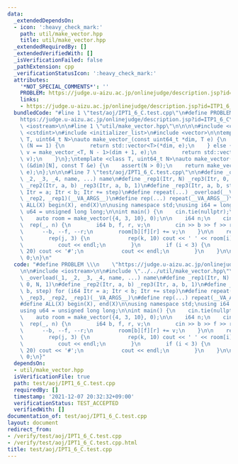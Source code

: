 ```yaml
---
data:
  _extendedDependsOn:
  - icon: ':heavy_check_mark:'
    path: util/make_vector.hpp
    title: util/make_vector.hpp
  _extendedRequiredBy: []
  _extendedVerifiedWith: []
  _isVerificationFailed: false
  _pathExtension: cpp
  _verificationStatusIcon: ':heavy_check_mark:'
  attributes:
    '*NOT_SPECIAL_COMMENTS*': ''
    PROBLEM: https://judge.u-aizu.ac.jp/onlinejudge/description.jsp?id=ITP1_6_C
    links:
    - https://judge.u-aizu.ac.jp/onlinejudge/description.jsp?id=ITP1_6_C
  bundledCode: "#line 1 \"test/aoj/IPT1_6_C.test.cpp\"\n#define PROBLEM \\\n    \"\
    https://judge.u-aizu.ac.jp/onlinejudge/description.jsp?id=ITP1_6_C\"\n\n#include\
    \ <iostream>\n\n#line 1 \"util/make_vector.hpp\"\n\n\n\n#include <cassert>\n#include\
    \ <cstdint>\n#include <initializer_list>\n#include <vector>\n\ntemplate <class\
    \ T, uint64_t N>\nauto make_vector_(const uint64_t *dim, T e) {\n    if constexpr\
    \ (N == 1) {\n        return std::vector<T>(*dim, e);\n    } else {\n        auto\
    \ v = make_vector_<T, N - 1>(dim + 1, e);\n        return std::vector<decltype(v)>(*dim,\
    \ v);\n    }\n};\ntemplate <class T, uint64_t N>\nauto make_vector(const uint64_t\
    \ (&dim)[N], const T &e) {\n    assert(N > 0);\n    return make_vector_<T, N>(dim,\
    \ e);\n};\n\n\n#line 7 \"test/aoj/IPT1_6_C.test.cpp\"\n\n#define _overload(_1,\
    \ _2, _3, _4, name, ...) name\n#define _rep1(Itr, N) _rep3(Itr, 0, N, 1)\n#define\
    \ _rep2(Itr, a, b) _rep3(Itr, a, b, 1)\n#define _rep3(Itr, a, b, step) for (i64\
    \ Itr = a; Itr < b; Itr += step)\n#define repeat(...) _overload(__VA_ARGS__, _rep3,\
    \ _rep2, _rep1)(__VA_ARGS__)\n#define rep(...) repeat(__VA_ARGS__)\n\n#define\
    \ ALL(X) begin(X), end(X)\n\nusing namespace std;\nusing i64 = long long;\nusing\
    \ u64 = unsigned long long;\n\nint main() {\n    cin.tie(nullptr);\n    ios::sync_with_stdio(false);\n\
    \    auto room = make_vector({4, 3, 10}, 0);\n\n    i64 n;\n    cin >> n;\n  \
    \  rep(_, n) {\n        i64 b, f, r, v;\n        cin >> b >> f >> r >> v;\n  \
    \      --b, --f, --r;\n        room[b][f][r] += v;\n    }\n\n    rep(i, 4) {\n\
    \        rep(j, 3) {\n            rep(k, 10) cout << ' ' << room[i][j][k];\n \
    \           cout << endl;\n        }\n        if (i < 3) {\n            rep(i,\
    \ 20) cout << '#';\n            cout << endl;\n        }\n    }\n\n    return\
    \ 0;\n}\n"
  code: "#define PROBLEM \\\n    \"https://judge.u-aizu.ac.jp/onlinejudge/description.jsp?id=ITP1_6_C\"\
    \n\n#include <iostream>\n\n#include \"../../util/make_vector.hpp\"\n\n#define\
    \ _overload(_1, _2, _3, _4, name, ...) name\n#define _rep1(Itr, N) _rep3(Itr,\
    \ 0, N, 1)\n#define _rep2(Itr, a, b) _rep3(Itr, a, b, 1)\n#define _rep3(Itr, a,\
    \ b, step) for (i64 Itr = a; Itr < b; Itr += step)\n#define repeat(...) _overload(__VA_ARGS__,\
    \ _rep3, _rep2, _rep1)(__VA_ARGS__)\n#define rep(...) repeat(__VA_ARGS__)\n\n\
    #define ALL(X) begin(X), end(X)\n\nusing namespace std;\nusing i64 = long long;\n\
    using u64 = unsigned long long;\n\nint main() {\n    cin.tie(nullptr);\n    ios::sync_with_stdio(false);\n\
    \    auto room = make_vector({4, 3, 10}, 0);\n\n    i64 n;\n    cin >> n;\n  \
    \  rep(_, n) {\n        i64 b, f, r, v;\n        cin >> b >> f >> r >> v;\n  \
    \      --b, --f, --r;\n        room[b][f][r] += v;\n    }\n\n    rep(i, 4) {\n\
    \        rep(j, 3) {\n            rep(k, 10) cout << ' ' << room[i][j][k];\n \
    \           cout << endl;\n        }\n        if (i < 3) {\n            rep(i,\
    \ 20) cout << '#';\n            cout << endl;\n        }\n    }\n\n    return\
    \ 0;\n}"
  dependsOn:
  - util/make_vector.hpp
  isVerificationFile: true
  path: test/aoj/IPT1_6_C.test.cpp
  requiredBy: []
  timestamp: '2021-12-07 20:32:32+09:00'
  verificationStatus: TEST_ACCEPTED
  verifiedWith: []
documentation_of: test/aoj/IPT1_6_C.test.cpp
layout: document
redirect_from:
- /verify/test/aoj/IPT1_6_C.test.cpp
- /verify/test/aoj/IPT1_6_C.test.cpp.html
title: test/aoj/IPT1_6_C.test.cpp
---
```

